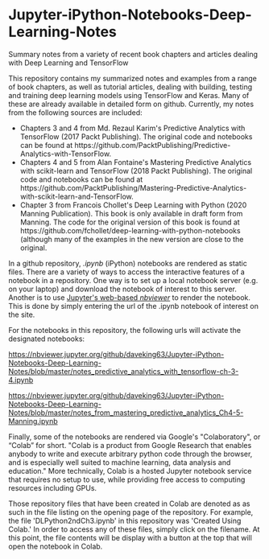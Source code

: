 # Jupyter-iPython-Notebooks-Deep-Learning-Notes
Summary notes from a variety of recent book chapters and articles dealing with Deep Learning and TensorFlow

This repository contains my summarized notes and examples from a range of book chapters, as well as tutorial articles, dealing with building, testing and training deep learning models using TensorFlow and Keras. Many of these are already available in detailed form on github. Currently, my notes from the following sources are included:

<ul>
<li>Chapters 3 and 4 from Md. Rezaul Karim's Predictive Analytics with TensorFlow (2017 Packt Publishing). The original code and notebooks can be found at https://github.com/PacktPublishing/Predictive-Analytics-with-TensorFlow.</li>
<li>Chapters 4 and 5 from Alan Fontaine's Mastering Predictive Analytics with scikit-learn and TensorFlow (2018 Packt Publishing). The original code and notebooks can be found at https://github.com/PacktPublishing/Mastering-Predictive-Analytics-with-scikit-learn-and-TensorFlow.</li>
<li>Chapter 3 from Francois Chollet's Deep Learning with Python (2020 Manning Publication). This book is only available in draft form from Manning. The code for the original version of this book is found at https://github.com/fchollet/deep-learning-with-python-notebooks (although many of the examples in the new version are close to the original.</li>
</ul>

In a github repository, <i>.ipynb</i> (iPython) notebooks are rendered as static files. There are a variety of ways to access the interactive features of a notebook in a repository. One way is to set up a local notebook server (e.g. on your laptop) and download the notebook of interest to this server. Another is to use <a href="https://nbviewer.jupyter.org">Jupyter's web-based <i>nbviewer</i></a> to render the notebook. This is done by simply entering the url of the .ipynb notebook of interest on the site. 

For the notebooks in this repository, the following urls will activate the designated notebooks:

https://nbviewer.jupyter.org/github/daveking63/Jupyter-iPython-Notebooks-Deep-Learning-Notes/blob/master/notes_predictive_analytics_with_tensorflow-ch-3-4.ipynb

https://nbviewer.jupyter.org/github/daveking63/Jupyter-iPython-Notebooks-Deep-Learning-Notes/blob/master/notes_from_mastering_predictive_analytics_Ch4-5-Manning.ipynb

Finally, some of the notebooks are rendered via Google's "Colaboratory", or “Colab” for short. "Colab is a product from Google Research that enables anybody to write and execute arbitrary python code through the browser, and is especially well suited to machine learning, data analysis and education." More technically, Colab is a hosted Jupyter notebook service that requires no setup to use, while providing free access to computing resources including GPUs.

Those repository files that have been created in Colab are denoted as as such in the file listing on the opening page of the repository.  For example, the file 'DLPython2ndCh3.ipynb' in this repository was 'Created Using Colab.' In order to access any of these files, simply click on the filename. At this point, the file contents will be display with a button at the top that will open the notebook in Colab.
